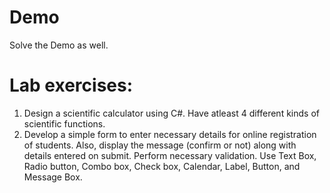 # Demo
Solve the Demo as well.

# Lab exercises:

1. Design a scientific calculator using C#. Have atleast 4 different kinds of scientific functions.
2. Develop a simple form to enter necessary details for online registration of students. Also, display the message (confirm or not) along with details entered on submit. Perform necessary validation. Use Text Box, Radio button, Combo box, Check box, Calendar, Label, Button, and Message Box.

